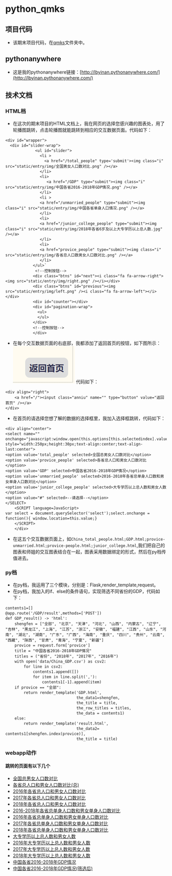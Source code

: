 # python_qmks
## 项目代码
* 该期末项目代码，在[qmks](https://github.com/luobyinan/python_qmks/tree/master/qmks)文件夹中。
## pythonanywhere
* 这是我的pythonanywhere链接：[http://lbyinan.pythonanywhere.com/](http://lbyinan.pythonanywhere.com/)
## 技术文档
### HTML档
* 在这次的期末项目的HTML文档上，我在网页的选择您感兴趣的图表处，用了轮播图跳转，点击轮播图就能跳转到相应的交互数据页面。代码如下：
```
<div id="wrapper">
  <div id="slider-wrap">
             <ul id="slider">
               <li >
                 <a href="/total_people" type='submit'><img class="i" src="static/entry/img/全国男女人口数对比.png" /></a>
               </li>
               <li>
                  <a href="/GDP" type="submit"><img class="i" src="static/entry/img/中国各省2016-2018年GDP情况.png" /></a>
               </li>
               <li >
               <a href="/unmarried_people" type="submit"><img class="i" src="static/entry/img/中国各省单身人口情况.png" /></a>
               </li>
               <li>
               <a href="/junior_college_people" type="submit"><img class="i" src="static/entry/img/2018年各省6岁及以上大专学历以上总人数.jpg" /></a>
               </li>
               <li>
               <a href="provice_people" type="submit"><img class="i" src="static/entry/img/各省总人口数男女人口数对比.png" /></a>
               </li>
            </ul>`
             <!--控制按钮-->
            <div class="btns" id="next"><i class="fa fa-arrow-right"><img src="static/entry/img/right.png" /></i></div>
            <div class="btns" id="previous"><img src="static/entry/img/left.png" /><i class="fa fa-arrow-left"></i></div>
            <div id="counter"></div>
            <div id="pagination-wrap">
              <ul>
              </ul>
            </div>
            <!--控制按钮-->
  			</div>
```

* 在每个交互数据页面的右底部，我都添加了返回首页的按钮，如下图所示：
![button](img/button.png)
代码如下：

```
<div align="right">
    <a href="/"><input class="anniu" name="" type="button" value="返回首页" /></a>
</div>
```

* 在首页的请选择您想了解的数据的选择框里，我加入选择框跳转，代码如下：
```
<div align="center">
<select name="" onchange="javascript:window.open(this.options[this.selectedindex].value)" style="width:250px;height:30px;text-align:center;text-align-last:center">
<option value='total_people' selected>全国总男女人口数对比</option>
<option value='provice_people' selected>各省总人口和男女人口数对比</option>
<option value='GDP' selected>中国各省2016-2018年GDP情况</option>
<option value='unmarried_people' selected>2016-2018年各省总单身人口数和男女单身人口数对比</option>
<option value='junior_college_people' selected>大专学历以上总人数和男女人数</option>
<option value="#" selected>--请选择--</option>
</SELECT>
    <SCRIPT language=JavaScript>
var select = document.querySelector('select');select.onchange = function(){	window.location=this.value;}
    </SCRIPT>
    </div>
```

* 在这五个交互数据页面上，如```China_total_people.html;GDP.html;provice-unmarried.html;provice-people.html;junior_college.html```,我们把自己的图表和师姐的交互图表结合在一起，图表采用数据绑定的形式，然后在py档传值进去。
### py档
* 在py档，我运用了三个模块，分别是：Flask,render_template,request。
* 在py档，我加入的if、else的条件语句，实现筛选不同省份的GDP，代码如下：
```
contents1=[]
@app.route('/GDP/result',methods=['POST'])
def GDP_result() -> 'html':
    shengfen = ["全部", "北京", "天津", "河北", "山西", "内蒙古", "辽宁", "吉林", "黑龙江", "上海", "江苏", "浙江", "安徽", "福建", "江西", "山东", "河南", "湖北", "湖南", "广东", "广西", "海南", "重庆", "四川", "贵州", "云南", "西藏", "陕西", "甘肃", "青海", "宁夏", "新疆"]
    provice = request.form['provice']
    title = "中国各省2016-2018年GDP情况"
    titles = ("省份", "2018年", "2017年", "2016年")
    with open('data/China_GDP.csv') as csv2:
        for line in csv2:
            contents1.append([])
            for item in line.split(','):
                contents1[-1].append(item)
    if provice == "全部":
        return render_template('GDP.html',
                               the_data1=shengfen,
                               the_title = title,
                               the_row_titles = titles,
                               the_data = contents1)
    else:
        return render_template('result.html',
                               the_data2= contents1[shengfen.index(provice)],
                               the_title = title)
```

### webapp动作
#### 跳转的页面有以下几个
* [全国总男女人口数对比](http://lbyinan.pythonanywhere.com/total_people)
* [各省总人口和男女人口数对比(总)](http://lbyinan.pythonanywhere.com/provice_people)
* [2016年各省总人口和男女人口数对比](http://lbyinan.pythonanywhere.com/provice_people/2016)
* [2017年各省总人口和男女人口数对比](http://lbyinan.pythonanywhere.com/provice_people/2017)
* [2018年各省总人口和男女人口数对比](http://lbyinan.pythonanywhere.com/provice_people/2018)
* [2016-2018年各省总单身人口数和男女单身人口数对比](http://lbyinan.pythonanywhere.com/unmarried_people)
* [2016年各省总单身人口数和男女单身人口数对比](http://lbyinan.pythonanywhere.com/unmarried_people/2016)
* [2017年各省总单身人口数和男女单身人口数对比](http://lbyinan.pythonanywhere.com/unmarried_people/2017)
* [2018年各省总单身人口数和男女单身人口数对比](http://lbyinan.pythonanywhere.com/unmarried_people/2018)
* [大专学历以上总人数和男女人数](http://lbyinan.pythonanywhere.com/junior_college_people)
* [2016年大专学历以上总人数和男女人数](http://lbyinan.pythonanywhere.com/junior_college_people/2016)
* [2017年大专学历以上总人数和男女人数](http://lbyinan.pythonanywhere.com/junior_college_people/2017)
* [2018年大专学历以上总人数和男女人数](http://lbyinan.pythonanywhere.com/junior_college_people/2018)
* [中国各省2016-2018年GDP情况](http://lbyinan.pythonanywhere.com/GDP)
* [中国各省2016-2018年GDP情况(筛选后)](http://lbyinan.pythonanywhere.com/GDP/result)

